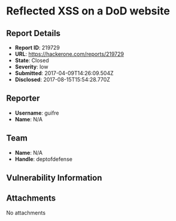 # Reflected XSS on a DoD website

## Report Details
- **Report ID**: 219729
- **URL**: https://hackerone.com/reports/219729
- **State**: Closed
- **Severity**: low
- **Submitted**: 2017-04-09T14:26:09.504Z
- **Disclosed**: 2017-08-15T15:54:28.770Z

## Reporter
- **Username**: guifre
- **Name**: N/A

## Team
- **Name**: N/A
- **Handle**: deptofdefense

## Vulnerability Information


## Attachments
No attachments
